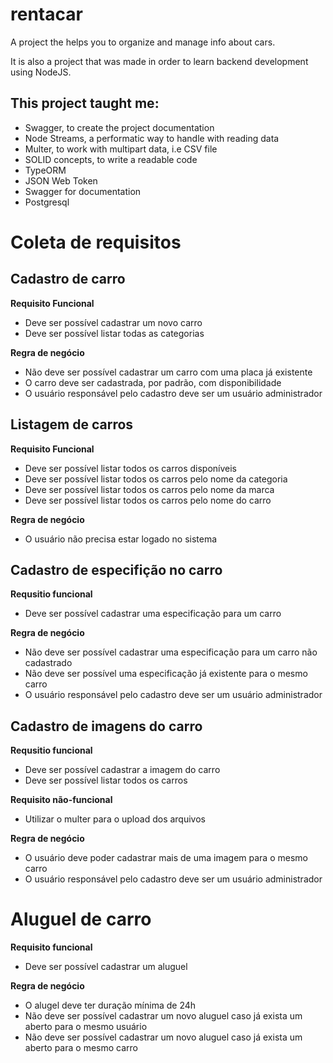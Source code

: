 # rentacar

A project the helps you to organize and manage info about cars.

It is also a project that was made in order to learn backend development using NodeJS.

## This project taught me:

- Swagger, to create the project documentation
- Node Streams, a performatic way to handle with reading data
- Multer, to work with multipart data, i.e CSV file
- SOLID concepts, to write a readable code
- TypeORM
- JSON Web Token
- Swagger for documentation
- Postgresql

# Coleta de requisitos

## Cadastro de carro

**Requisito Funcional**

- Deve ser possível cadastrar um novo carro
- Deve ser possível listar todas as categorias

**Regra de negócio**

- Não deve ser possível cadastrar um carro com uma placa já existente
- O carro deve ser cadastrada, por padrão, com disponibilidade
- O usuário responsável pelo cadastro deve ser um usuário administrador

## Listagem de carros

**Requisito Funcional**

- Deve ser possível listar todos os carros disponíveis
- Deve ser possível listar todos os carros pelo nome da categoria
- Deve ser possível listar todos os carros pelo nome da marca
- Deve ser possível listar todos os carros pelo nome do carro

**Regra de negócio**

- O usuário não precisa estar logado no sistema

## Cadastro de especifição no carro

**Requsitio funcional**

- Deve ser possível cadastrar uma especificação para um carro

**Regra de negócio**

- Não deve ser possível cadastrar uma especificação para um carro não cadastrado
- Não deve ser possível uma especificação já existente para o mesmo carro
- O usuário responsável pelo cadastro deve ser um usuário administrador

## Cadastro de imagens do carro

**Requsitio funcional**

- Deve ser possível cadastrar a imagem do carro
- Deve ser possível listar todos os carros

**Requisito não-funcional**

- Utilizar o multer para o upload dos arquivos

**Regra de negócio**

- O usuário deve poder cadastrar mais de uma imagem para o mesmo carro
- O usuário responsável pelo cadastro deve ser um usuário administrador

# Aluguel de carro

**Requisito funcional**

- Deve ser possível cadastrar um aluguel

**Regra de negócio**

- O alugel deve ter duração mínima de 24h
- Não deve ser possível cadastrar um novo aluguel caso já exista um aberto para o mesmo usuário
- Não deve ser possível cadastrar um novo aluguel caso já exista um aberto para o mesmo carro
